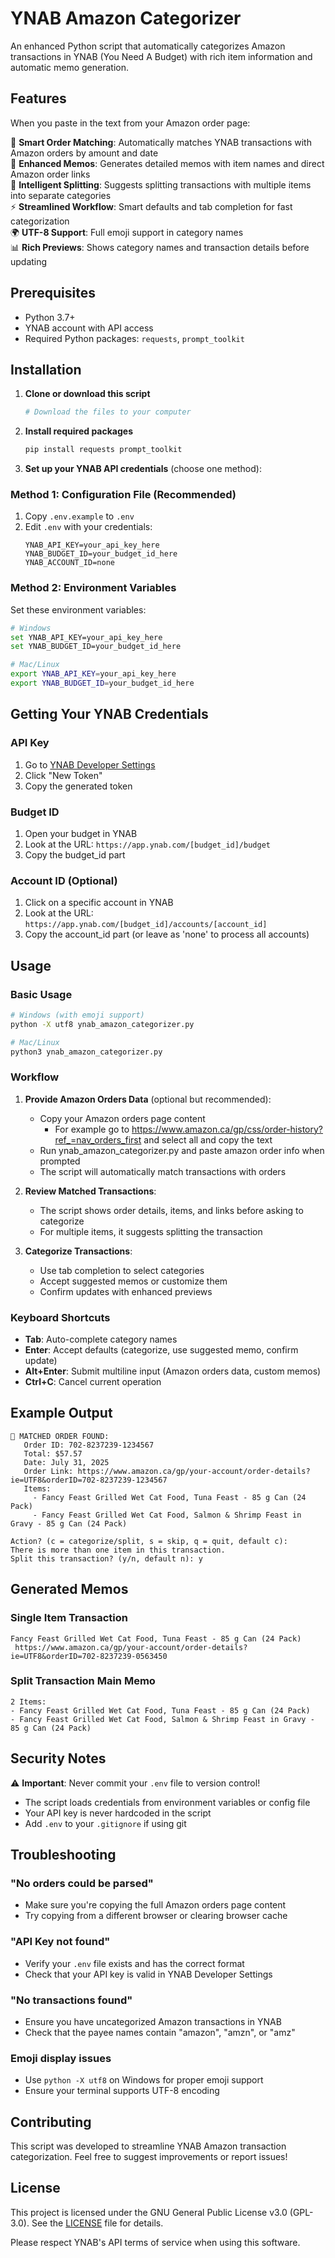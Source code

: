 # YNAB Amazon Categorizer

An enhanced Python script that automatically categorizes Amazon transactions in YNAB (You Need A Budget) with rich item information and automatic memo generation.

## Features

When you paste in the text from your Amazon order page:

🎯 **Smart Order Matching**: Automatically matches YNAB transactions with Amazon orders by amount and date  
📝 **Enhanced Memos**: Generates detailed memos with item names and direct Amazon order links  
🔄 **Intelligent Splitting**: Suggests splitting transactions with multiple items into separate categories  
⚡ **Streamlined Workflow**: Smart defaults and tab completion for fast categorization  
🌍 **UTF-8 Support**: Full emoji support in category names  
📊 **Rich Previews**: Shows category names and transaction details before updating  

## Prerequisites

- Python 3.7+
- YNAB account with API access
- Required Python packages: `requests`, `prompt_toolkit`

## Installation

1. **Clone or download this script**
   ```bash
   # Download the files to your computer
   ```

2. **Install required packages**
   ```bash
   pip install requests prompt_toolkit
   ```

3. **Set up your YNAB API credentials** (choose one method):

### Method 1: Configuration File (Recommended)
1. Copy `.env.example` to `.env`
2. Edit `.env` with your credentials:
   ```
   YNAB_API_KEY=your_api_key_here
   YNAB_BUDGET_ID=your_budget_id_here
   YNAB_ACCOUNT_ID=none
   ```

### Method 2: Environment Variables
Set these environment variables:
```bash
# Windows
set YNAB_API_KEY=your_api_key_here
set YNAB_BUDGET_ID=your_budget_id_here

# Mac/Linux
export YNAB_API_KEY=your_api_key_here
export YNAB_BUDGET_ID=your_budget_id_here
```

## Getting Your YNAB Credentials

### API Key
1. Go to [YNAB Developer Settings](https://app.ynab.com/settings/developer)
2. Click "New Token"
3. Copy the generated token

### Budget ID
1. Open your budget in YNAB
2. Look at the URL: `https://app.ynab.com/[budget_id]/budget`
3. Copy the budget_id part

### Account ID (Optional)
1. Click on a specific account in YNAB
2. Look at the URL: `https://app.ynab.com/[budget_id]/accounts/[account_id]`
3. Copy the account_id part (or leave as 'none' to process all accounts)

## Usage

### Basic Usage
```bash
# Windows (with emoji support)
python -X utf8 ynab_amazon_categorizer.py

# Mac/Linux
python3 ynab_amazon_categorizer.py
```

### Workflow
1. **Provide Amazon Orders Data** (optional but recommended):
   - Copy your Amazon orders page content
     - For example go to https://www.amazon.ca/gp/css/order-history?ref_=nav_orders_first and select all and copy the text
   - Run ynab_amazon_categorizer.py and paste amazon order info when prompted 
   - The script will automatically match transactions with orders

2. **Review Matched Transactions**:
   - The script shows order details, items, and links before asking to categorize
   - For multiple items, it suggests splitting the transaction

3. **Categorize Transactions**:
   - Use tab completion to select categories
   - Accept suggested memos or customize them
   - Confirm updates with enhanced previews

### Keyboard Shortcuts
- **Tab**: Auto-complete category names
- **Enter**: Accept defaults (categorize, use suggested memo, confirm update)
- **Alt+Enter**: Submit multiline input (Amazon orders data, custom memos)
- **Ctrl+C**: Cancel current operation

## Example Output

```
🎯 MATCHED ORDER FOUND:
   Order ID: 702-8237239-1234567
   Total: $57.57
   Date: July 31, 2025
   Order Link: https://www.amazon.ca/gp/your-account/order-details?ie=UTF8&orderID=702-8237239-1234567
   Items:
     - Fancy Feast Grilled Wet Cat Food, Tuna Feast - 85 g Can (24 Pack)
     - Fancy Feast Grilled Wet Cat Food, Salmon & Shrimp Feast in Gravy - 85 g Can (24 Pack)

Action? (c = categorize/split, s = skip, q = quit, default c): 
There is more than one item in this transaction.
Split this transaction? (y/n, default n): y
```

## Generated Memos

### Single Item Transaction
```
Fancy Feast Grilled Wet Cat Food, Tuna Feast - 85 g Can (24 Pack)
 https://www.amazon.ca/gp/your-account/order-details?ie=UTF8&orderID=702-8237239-0563450
```

### Split Transaction Main Memo
```
2 Items:
- Fancy Feast Grilled Wet Cat Food, Tuna Feast - 85 g Can (24 Pack)
- Fancy Feast Grilled Wet Cat Food, Salmon & Shrimp Feast in Gravy - 85 g Can (24 Pack)
```

## Security Notes

⚠️ **Important**: Never commit your `.env` file to version control!

- The script loads credentials from environment variables or config file
- Your API key is never hardcoded in the script
- Add `.env` to your `.gitignore` if using git

## Troubleshooting

### "No orders could be parsed"
- Make sure you're copying the full Amazon orders page content
- Try copying from a different browser or clearing browser cache

### "API Key not found"
- Verify your `.env` file exists and has the correct format
- Check that your API key is valid in YNAB Developer Settings

### "No transactions found"
- Ensure you have uncategorized Amazon transactions in YNAB
- Check that the payee names contain "amazon", "amzn", or "amz"

### Emoji display issues
- Use `python -X utf8` on Windows for proper emoji support
- Ensure your terminal supports UTF-8 encoding

## Contributing

This script was developed to streamline YNAB Amazon transaction categorization. Feel free to suggest improvements or report issues!

## License

This project is licensed under the GNU General Public License v3.0 (GPL-3.0). See the [LICENSE](LICENSE) file for details.

Please respect YNAB's API terms of service when using this software.